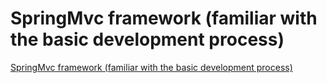 # SpringMvc framework (familiar with the basic development process)
[SpringMvc framework (familiar with the basic development process)](https://aiwithcloud.com/2022/09/19/springmvc_framework_familiar_with_the_basic_development_process/)